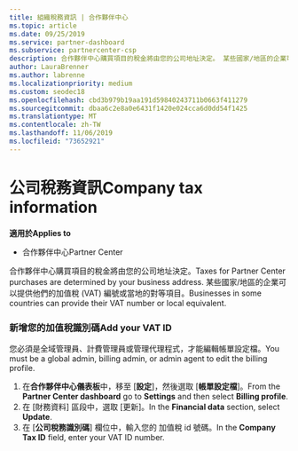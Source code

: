 ```yaml
---
title: 組織稅務資訊 | 合作夥伴中心
ms.topic: article
ms.date: 09/25/2019
ms.service: partner-dashboard
ms.subservice: partnercenter-csp
description: 合作夥伴中心購買項目的稅金將由您的公司地址決定。 某些國家/地區的企業可以提供他們的加值稅 (VAT) 編號或當地的對等項目。
author: LauraBrenner
ms.author: labrenne
ms.localizationpriority: medium
ms.custom: seodec18
ms.openlocfilehash: cbd3b979b19aa191d59840243711b0663f411279
ms.sourcegitcommit: dbaa6c2e8a0e6431f1420e024cca6d0dd54f1425
ms.translationtype: MT
ms.contentlocale: zh-TW
ms.lasthandoff: 11/06/2019
ms.locfileid: "73652921"
---
```

# <a name="company-tax-information"></a><span data-ttu-id="4fa31-104">公司稅務資訊</span><span class="sxs-lookup"><span data-stu-id="4fa31-104">Company tax information</span></span>

<span data-ttu-id="4fa31-105">**適用於**</span><span class="sxs-lookup"><span data-stu-id="4fa31-105">**Applies to**</span></span>

-  <span data-ttu-id="4fa31-106">合作夥伴中心</span><span class="sxs-lookup"><span data-stu-id="4fa31-106">Partner Center</span></span>

<span data-ttu-id="4fa31-107">合作夥伴中心購買項目的稅金將由您的公司地址決定。</span><span class="sxs-lookup"><span data-stu-id="4fa31-107">Taxes for Partner Center purchases are determined by your business address.</span></span> <span data-ttu-id="4fa31-108">某些國家/地區的企業可以提供他們的加值稅 (VAT) 編號或當地的對等項目。</span><span class="sxs-lookup"><span data-stu-id="4fa31-108">Businesses in some countries can provide their VAT number or local equivalent.</span></span>

### <a name="add-your-vat-id"></a><span data-ttu-id="4fa31-109">新增您的加值稅識別碼</span><span class="sxs-lookup"><span data-stu-id="4fa31-109">Add your VAT ID</span></span>

<span data-ttu-id="4fa31-110">您必須是全域管理員、計費管理員或管理代理程式，才能編輯帳單設定檔。</span><span class="sxs-lookup"><span data-stu-id="4fa31-110">You must be a global admin, billing admin, or admin agent to  edit the billing profile.</span></span>

1.  <span data-ttu-id="4fa31-111">在**合作夥伴中心儀表板**中，移至 [**設定**]，然後選取 [**帳單設定檔**]。</span><span class="sxs-lookup"><span data-stu-id="4fa31-111">From the **Partner Center dashboard** go to  **Settings** and then select **Billing profile**.</span></span>
2.  <span data-ttu-id="4fa31-112">在 \[財務資料\] 區段中，選取 \[更新\]。</span><span class="sxs-lookup"><span data-stu-id="4fa31-112">In the **Financial data** section, select **Update**.</span></span>
3.  <span data-ttu-id="4fa31-113">在 [**公司稅務識別碼**] 欄位中，輸入您的 加值稅 id 號碼。</span><span class="sxs-lookup"><span data-stu-id="4fa31-113">In the **Company Tax ID** field, enter your VAT ID number.</span></span>



 




